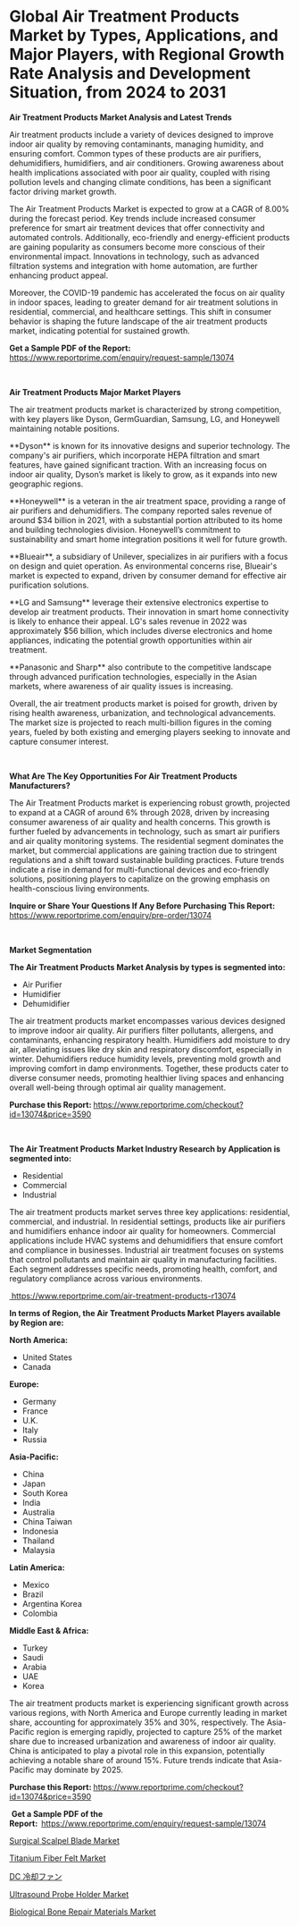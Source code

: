 <p><h1>Global Air Treatment Products Market by Types, Applications, and Major Players, with Regional Growth Rate Analysis and Development Situation, from 2024 to 2031</h1></p><p><strong>Air Treatment Products Market Analysis and Latest Trends</strong></p>
<p><p>Air treatment products include a variety of devices designed to improve indoor air quality by removing contaminants, managing humidity, and ensuring comfort. Common types of these products are air purifiers, dehumidifiers, humidifiers, and air conditioners. Growing awareness about health implications associated with poor air quality, coupled with rising pollution levels and changing climate conditions, has been a significant factor driving market growth.</p><p>The Air Treatment Products Market is expected to grow at a CAGR of 8.00% during the forecast period. Key trends include increased consumer preference for smart air treatment devices that offer connectivity and automated controls. Additionally, eco-friendly and energy-efficient products are gaining popularity as consumers become more conscious of their environmental impact. Innovations in technology, such as advanced filtration systems and integration with home automation, are further enhancing product appeal.</p><p>Moreover, the COVID-19 pandemic has accelerated the focus on air quality in indoor spaces, leading to greater demand for air treatment solutions in residential, commercial, and healthcare settings. This shift in consumer behavior is shaping the future landscape of the air treatment products market, indicating potential for sustained growth.</p></p>
<p><strong>Get a Sample PDF of the Report:&nbsp;</strong> <a href="https://www.reportprime.com/enquiry/request-sample/13074">https://www.reportprime.com/enquiry/request-sample/13074</a></p>
<p>&nbsp;</p>
<p><strong>Air Treatment Products Major Market Players</strong></p>
<p><p>The air treatment products market is characterized by strong competition, with key players like Dyson, GermGuardian, Samsung, LG, and Honeywell maintaining notable positions. </p><p>**Dyson** is known for its innovative designs and superior technology. The company's air purifiers, which incorporate HEPA filtration and smart features, have gained significant traction. With an increasing focus on indoor air quality, Dyson’s market is likely to grow, as it expands into new geographic regions.</p><p>**Honeywell** is a veteran in the air treatment space, providing a range of air purifiers and dehumidifiers. The company reported sales revenue of around $34 billion in 2021, with a substantial portion attributed to its home and building technologies division. Honeywell’s commitment to sustainability and smart home integration positions it well for future growth.</p><p>**Blueair**, a subsidiary of Unilever, specializes in air purifiers with a focus on design and quiet operation. As environmental concerns rise, Blueair's market is expected to expand, driven by consumer demand for effective air purification solutions.</p><p>**LG and Samsung** leverage their extensive electronics expertise to develop air treatment products. Their innovation in smart home connectivity is likely to enhance their appeal. LG's sales revenue in 2022 was approximately $56 billion, which includes diverse electronics and home appliances, indicating the potential growth opportunities within air treatment.</p><p>**Panasonic and Sharp** also contribute to the competitive landscape through advanced purification technologies, especially in the Asian markets, where awareness of air quality issues is increasing.</p><p>Overall, the air treatment products market is poised for growth, driven by rising health awareness, urbanization, and technological advancements. The market size is projected to reach multi-billion figures in the coming years, fueled by both existing and emerging players seeking to innovate and capture consumer interest.</p></p>
<p>&nbsp;</p>
<p><strong>What Are The Key Opportunities For Air Treatment Products Manufacturers?</strong></p>
<p><p>The Air Treatment Products market is experiencing robust growth, projected to expand at a CAGR of around 6% through 2028, driven by increasing consumer awareness of air quality and health concerns. This growth is further fueled by advancements in technology, such as smart air purifiers and air quality monitoring systems. The residential segment dominates the market, but commercial applications are gaining traction due to stringent regulations and a shift toward sustainable building practices. Future trends indicate a rise in demand for multi-functional devices and eco-friendly solutions, positioning players to capitalize on the growing emphasis on health-conscious living environments.</p></p>
<p><strong>Inquire or Share Your Questions If Any Before Purchasing This Report:</strong> <a href="https://www.reportprime.com/enquiry/pre-order/13074">https://www.reportprime.com/enquiry/pre-order/13074</a></p>
<p>&nbsp;</p>
<p><strong>Market Segmentation</strong></p>
<p><strong>The Air Treatment Products Market Analysis by types is segmented into:</strong></p>
<p><ul><li>Air Purifier</li><li>Humidifier</li><li>Dehumidifier</li></ul></p>
<p><p>The air treatment products market encompasses various devices designed to improve indoor air quality. Air purifiers filter pollutants, allergens, and contaminants, enhancing respiratory health. Humidifiers add moisture to dry air, alleviating issues like dry skin and respiratory discomfort, especially in winter. Dehumidifiers reduce humidity levels, preventing mold growth and improving comfort in damp environments. Together, these products cater to diverse consumer needs, promoting healthier living spaces and enhancing overall well-being through optimal air quality management.</p></p>
<p><strong>Purchase this Report:&nbsp;</strong><a href="https://www.reportprime.com/checkout?id=13074&price=3590">https://www.reportprime.com/checkout?id=13074&price=3590</a></p>
<p>&nbsp;</p>
<p><strong>The Air Treatment Products Market Industry Research by Application is segmented into:</strong></p>
<p><ul><li>Residential</li><li>Commercial</li><li>Industrial</li></ul></p>
<p><p>The air treatment products market serves three key applications: residential, commercial, and industrial. In residential settings, products like air purifiers and humidifiers enhance indoor air quality for homeowners. Commercial applications include HVAC systems and dehumidifiers that ensure comfort and compliance in businesses. Industrial air treatment focuses on systems that control pollutants and maintain air quality in manufacturing facilities. Each segment addresses specific needs, promoting health, comfort, and regulatory compliance across various environments.</p></p>
<p><a href="https://www.reportprime.com/air-treatment-products-r13074">&nbsp;https://www.reportprime.com/air-treatment-products-r13074</a></p>
<p><strong>In terms of Region, the Air Treatment Products Market Players available by Region are:</strong></p>
<p>
    <p> <strong> North America: </strong>
        <ul>
            <li>United States</li>
            <li>Canada</li>
        </ul>
        </p> 
    <p> <strong> Europe: </strong>
        <ul>
            <li>Germany</li>
            <li>France</li>
            <li>U.K.</li>
            <li>Italy</li>
            <li>Russia</li>
        </ul>
        </p> 
    <p> <strong> Asia-Pacific: </strong>
        <ul>
            <li>China</li>
            <li>Japan</li>
            <li>South Korea</li>
            <li>India</li>
            <li>Australia</li>
            <li>China Taiwan</li>
            <li>Indonesia</li>
            <li>Thailand</li>
            <li>Malaysia</li>
        </ul>
        </p> 
    <p> <strong> Latin America: </strong>
        <ul>
            <li>Mexico</li>
            <li>Brazil</li>
            <li>Argentina Korea</li>
            <li>Colombia</li>
        </ul>
        </p> 
    <p> <strong> Middle East & Africa: </strong>
        <ul>
            <li>Turkey</li>
            <li>Saudi</li>
            <li>Arabia</li>
            <li>UAE</li>
            <li>Korea</li>
        </ul>
    </p>
    </p>
<p><p>The air treatment products market is experiencing significant growth across various regions, with North America and Europe currently leading in market share, accounting for approximately 35% and 30%, respectively. The Asia-Pacific region is emerging rapidly, projected to capture 25% of the market share due to increased urbanization and awareness of indoor air quality. China is anticipated to play a pivotal role in this expansion, potentially achieving a notable share of around 15%. Future trends indicate that Asia-Pacific may dominate by 2025.</p></p>
<p><strong>Purchase this Report: </strong><a href="https://www.reportprime.com/checkout?id=13074&price=3590">https://www.reportprime.com/checkout?id=13074&price=3590</a></p>
<p>&nbsp;<strong>Get a Sample PDF of the Report:&nbsp;&nbsp;</strong><a href="https://www.reportprime.com/enquiry/request-sample/13074">https://www.reportprime.com/enquiry/request-sample/13074</a></p>
<p><strong></strong></p>
<p><p><a href="https://medium.com/@eliyamanson4561/the-surgical-scalpel-blade-market-has-grown-significantly-as-a-result-of-several-important-causes-81848aa2428d">Surgical Scalpel Blade Market</a></p><p><a href="https://issuu.com/reportprime-2/docs/titanium-fiber-felt-market-size-203_f6bf5131e9dacf">Titanium Fiber Felt Market</a></p><p><a href="https://medium.com/@dfg5fff/dc-cooling-fans-market-%E3%81%AF-%E3%82%B3%E3%82%B9%E3%83%88%E7%AE%A1%E7%90%86%E3%81%A8%E5%8A%B9%E7%8E%87%E5%90%91%E4%B8%8A%E3%82%92%E5%84%AA%E5%85%88%E3%81%97%E3%81%BE%E3%81%99-%E3%81%95%E3%82%89%E3%81%AB-%E5%A0%B1%E5%91%8A%E6%9B%B8%E3%81%AF%E5%B8%82%E5%A0%B4%E3%81%AE%E9%9C%80%E8%A6%81%E9%9D%A2%E3%81%A8%E4%BE%9B%E7%B5%A6%E9%9D%A2%E3%81%AE%E4%B8%A1%E6%96%B9%E3%82%92%E3%82%AB%E3%83%90%E3%83%BC%E3%81%97%E3%81%A6%E3%81%84%E3%81%BE%E3%81%99-dc-cooling-fans-%E5%B8%82%E5%A0%B4%E3%81%AF-db72c4045ec9">DC 冷却ファン</a></p><p><a href="https://www.linkedin.com/pulse/ultrasound-probe-holder-market-global-insights-sales-trends-cz6he?trackingId=mrzIhJ4NRHG267G3ONs0rg%3D%3D">Ultrasound Probe Holder Market</a></p><p><a href="https://medium.com/@eliyamanson4561/the-comprehensive-biological-bone-repair-materials-market-research-report-is-essential-for-2997dd0f1b5d">Biological Bone Repair Materials Market</a></p></p>